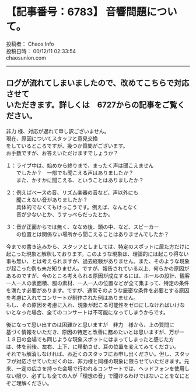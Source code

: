 # 【記事番号：6783】 音響問題について。

投稿者： Chaos Info  
投稿日時： 00/12/11 02:33:54  
chaosunion.com

---

  
ログが流れてしまいましたので、改めてこちらで対応させて  
いただきます。詳しくは　6727からの記事をご覧ください。  
---------------------------------------------------  
非力 様、対応が遅れて申し訳ございません。  
現在、原因についてスタッフと意見交換  
をしているところですが、幾つか質問がございます。  
お手数ですが、お答えいただけますでしょうか？  
  
１：ライブ中は、始めから終りまで、まったく声は聞こえません  
　　でしたか？　一部でも聞こえる声はありましたか？  
　　また、かすかに聞こえる、ということはありましたか？　  
  
２：例えばべースの音、リズム楽器の音など、声以外にも  
　　聞こえない音がありましたか？  
　　具体的でなくてもけっこうです。例えば、なんとなく  
　　音が少ないとか、うすっぺらだったとか。  
  
３：音が正面からでは無く、ななめ後、頭の中、など、スピーカー  
　　の位置とは関係ない場所から聞こえることはありませんでしたか？  
  
今までの書き込みから、スタッフとしましては、特定のスポットに居た方だけに起こった現象と解釈しております。このような現象は、理論的には起こり得ない事も無い、とは考えられますが、過去経験がありません。また、そのような現象が起こった例も未だ知りません。ですが、報告されている以上、何らかの原因があるのですが、今のところ考えられる原因が成立するには、ホールの設計、観客一人一人の表面積、服の素材、一人一人の位置などが全て集まって、特定の条件を満たす必要があります。ですが、通常そのような厳密な条件を必要とする原因を考慮に入れてコンサートが制作された例はありません。  
もし、その原因を考慮に入れ、現象が起こる可能性をゼロにしなければいけないとなった場合、全てのコンサートは不可能になってしまうからです。  
  
後になって思い出すのは困難かと思いますが　非力　様から、上の質問に  
基づく情報をいただき、原因の特定と改善に務めたいとは思いますが、万が一  
１８日の会場でも同じような現象スポットにはまってしまったと感じた方  
は、体を前後、左右、上下、に移動させ、耳の位置を変えてみてください。  
それでも解消しなければ、お近くのスタッフにお申し出ください。但し、スタッフが対応させていただくのは、非力様と同様の現象に限らせていただきます。元来、一定の広さを持った会場で行われるコンサートでは、ヘッドフォンを使用しない限り、必ずしも全ての人が「理想の音」で聞けるわけではないことをなにとぞご理解ください。  
  
